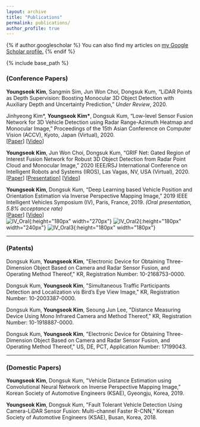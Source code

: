 ```yaml
---
layout: archive
title: "Publications"
permalink: publications/
author_profile: true
---
```


{% if author.googlescholar %}
  You can also find my articles on <u><a href="{{author.googlescholar}}">my Google Scholar profile</a>.</u>
{% endif %}

{% include base_path %}

### (Conference Papers)

**Youngseok Kim**, Sangmin Sim, Jun Won Choi, Dongsuk Kum, “LiDAR Points as Depth Supervision: Boosting Monocular 3D Object Detection with Auxiliary Depth and Uncertainty Prediction,” *Under Review*, 2020.

Jinhyeong Kim\*, **Youngseok Kim\***, Dongsuk Kum, “Low-level Sensor Fusion Network for 3D Vehicle Detection using Radar Range-Azimuth Heatmap and Monocular Image,” Proceedings of the 15th Asian Conference on Computer Vision (ACCV), Kyoto, Japan (Virtual), 2020.
<br/>
\[[Paper](https://openaccess.thecvf.com/content/ACCV2020/html/Kim_Low-level_Sensor_Fusion_Network_for_3D_Vehicle_Detection_using_Radar_ACCV_2020_paper.html)\] \[[Video](https://www.youtube.com/watch?v=UdWNWnBxcso)\]

**Youngseok Kim**, Jun Won Choi, Dongsuk Kum, “GRIF Net: Gated Region of Interest Fusion Network for Robust 3D Object Detection from Radar Point Cloud and Monocular Image,” 2020 IEEE/RSJ International Conference on Intelligent Robots and Systems (IROS), Las Vagas, NV, USA (Virtual), 2020.
<br/>
\[[Paper](https://ieeexplore.ieee.org/document/9341177)\] \[[Presentation](https://www.youtube.com/watch?v=0bFLy4Bbznw)\] \[[Video](https://www.youtube.com/watch?v=CyJrMpBhEGI)\]

**Youngseok Kim**, Dongsuk Kum, “Deep Learning based Vehicle Position and Orientation Estimation via Inverse Perspective Mapping Image,” 2019 IEEE Intelligent Vehicles Symposium (IV), Paris, France, 2019. *(Oral presentation, 5.8% acceptance rate)*
<br/>
\[[Paper](https://ieeexplore.ieee.org/document/8814050)\] \[[Video](https://www.youtube.com/watch?v=2zvS87d1png)\]
<br/>
![IV_Oral](https://github.com/YoungSkKim/YoungSkKim.github.io/blob/master/images/IV_Oral.jpg?raw=true){:height="180px" width="270px"}
![IV_Oral2](https://github.com/YoungSkKim/YoungSkKim.github.io/blob/master/images/IV_Oral2.jpg?raw=true){:height="180px" width="240px"}
![IV_Oral3](https://github.com/YoungSkKim/YoungSkKim.github.io/blob/master/images/IV_Oral3.jpg?raw=true){:height="180px" width="180px"}

---------------------------------------


### (Patents)

Dongsuk Kum, **Youngseok Kim**, "Electronic Device for Obtaining Three-Dimension Object Based on Camera and Radar Sensor Fusion, and Operating Method Thereof," KR, Registration Number: 10-2168753-0000.

Dongsuk Kum, **Youngseok Kim**, "Simultaneous Traffic Participants Detection and Localization vis Bird’s Eye View Image," KR, Registration Number: 10-2003387-0000.

Dongsuk Kum, **Youngseok Kim**, Seoung Jun Lee, "Distance Measuring Device Using Mono Infrared Camera and Method Thereof," KR, Registration Number: 10-1918887-0000.

Dongsuk Kum, **Youngseok Kim**, "Electronic Device for Obtaining Three-Dimension Object Based on Camera and Radar Sensor Fusion, and Operating Method Thereof," US, DE, PCT, Application Number: 17199043.


---------------------------------------


### (Domestic Papers)

**Youngseok Kim**, Dongsuk Kum, "Vehicle Distance Estimation using Convolutional Neural Network on Inverse Perspective Mapping Image,"  Korean Society of Automotive Engineers (KSAE), Gyeongju, Korea, 2019.

**Youngseok Kim**, Dongsuk Kum, "Fault Tolerant Vehicle Detection Using Camera-LiDAR Sensor Fusion: Multi-channel Faster R-CNN,"  Korean Society of Automotive Engineers (KSAE), Busan, Korea, 2018.
